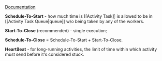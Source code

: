 [Documentation](https://docs.temporal.io/encyclopedia/detecting-activity-failures)

**Schedule-To-Start** - how much time is [[Activity Task]] is allowed to be in [[Activity Task Queue|queue]] w/o being taken by any of the workers.

**Start-To-Close** (recommended) - single execution;

**Schedule-To-Close** = Schedule-To-Start + Start-To-Close.

**HeartBeat** - for long-running activities, the limit of time within which activity must send before it's considered stuck.

